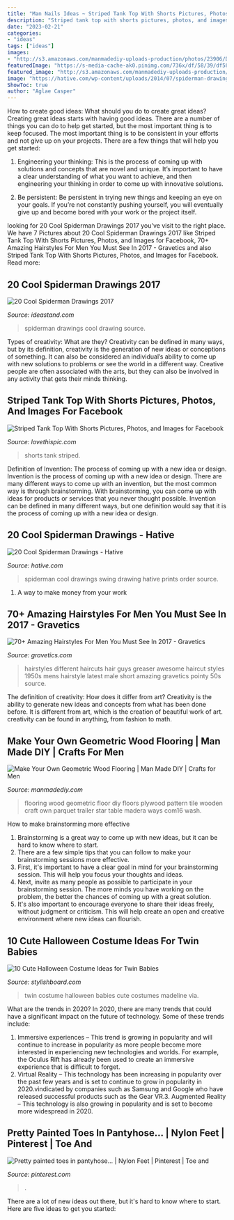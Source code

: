 ```yaml
---
title: "Man Nails Ideas ~ Striped Tank Top With Shorts Pictures, Photos, And Images For Facebook"
description: "Striped tank top with shorts pictures, photos, and images for facebook"
date: "2023-02-21"
categories:
- "ideas"
tags: ["ideas"]
images:
- "http://s3.amazonaws.com/manmadediy-uploads-production/photos/23906/DIYGeometricWoodFloorvintagerevivals.com16_large.jpg?1414980934"
featuredImage: "https://s-media-cache-ak0.pinimg.com/736x/df/58/39/df583985a2a20f8f9a1c3c0de1072f48.jpg"
featured_image: "http://s3.amazonaws.com/manmadediy-uploads-production/photos/23906/DIYGeometricWoodFloorvintagerevivals.com16_large.jpg?1414980934"
image: "https://hative.com/wp-content/uploads/2014/07/spiderman-drawings/13-spiderman-drawings.jpg"
ShowToc: true
author: "Aglae Casper"
---
```



How to create good ideas: What should you do to create great ideas?
Creating great ideas starts with having good ideas. There are a number of things you can do to help get started, but the most important thing is to keep focused. The most important thing is to be consistent in your efforts and not give up on your projects. There are a few things that will help you get started:
1. Engineering your thinking: This is the process of coming up with solutions and concepts that are novel and unique. It’s important to have a clear understanding of what you want to achieve, and then engineering your thinking in order to come up with innovative solutions.

2. Be persistent: Be persistent in trying new things and keeping an eye on your goals. If you’re not constantly pushing yourself, you will eventually give up and become bored with your work or the project itself.


	

		
looking for 20 Cool Spiderman Drawings 2017 you've visit to the right place. We have 7 Pictures about 20 Cool Spiderman Drawings 2017 like Striped Tank Top With Shorts Pictures, Photos, and Images for Facebook, 70+ Amazing Hairstyles For Men You Must See In 2017 - Gravetics and also Striped Tank Top With Shorts Pictures, Photos, and Images for Facebook. Read more:
		
    
## 20 Cool Spiderman Drawings 2017

<img loading=lazy src="https://ideastand.com/wp-content/uploads/2014/07/spiderman-drawings/12-spiderman-drawings.jpg" onerror="this.onerror=null;this.src='https://tse1.mm.bing.net/th?id=OIP.iV1GBrZlSlHbUY6l3lkfAwHaJl&amp;pid=15.1';" alt="20 Cool Spiderman Drawings 2017">

_Source: ideastand.com_

>spiderman drawings cool drawing source. 

	

Types of creativity: What are they?
Creativity can be defined in many ways, but by its definition, creativity is the generation of new ideas or conceptions of something. It can also be considered an individual’s ability to come up with new solutions to problems or see the world in a different way. Creative people are often associated with the arts, but they can also be involved in any activity that gets their minds thinking.

    
## Striped Tank Top With Shorts Pictures, Photos, And Images For Facebook

<img loading=lazy src="http://www.lovethispic.com/uploaded_images/180386-Striped-Tank-Top-With-Shorts.jpg" onerror="this.onerror=null;this.src='https://tse3.mm.bing.net/th?id=OIP.W6r45Lbdyh4_Fqx3_pDa6gHaKx&amp;pid=15.1';" alt="Striped Tank Top With Shorts Pictures, Photos, and Images for Facebook">

_Source: lovethispic.com_

>shorts tank striped. 

	

Definition of Invention: The process of coming up with a new idea or design.
Invention is the process of coming up with a new idea or design. There are many different ways to come up with an invention, but the most common way is through brainstorming. With brainstorming, you can come up with ideas for products or services that you never thought possible. Invention can be defined in many different ways, but one definition would say that it is the process of coming up with a new idea or design.

    
## 20 Cool Spiderman Drawings - Hative

<img loading=lazy src="https://hative.com/wp-content/uploads/2014/07/spiderman-drawings/13-spiderman-drawings.jpg" onerror="this.onerror=null;this.src='https://tse3.mm.bing.net/th?id=OIP.zvOCQfhsEoVzUPaEBbtZnwHaLd&amp;pid=15.1';" alt="20 Cool Spiderman Drawings - Hative">

_Source: hative.com_

>spiderman cool drawings swing drawing hative prints order source. 

	

1. A way to make money from your work

    
## 70+ Amazing Hairstyles For Men You Must See In 2017 - Gravetics

<img loading=lazy src="http://www.gravetics.com/wp-content/uploads/2016/12/This-is-suitable-for-men-who-have-thick-hair..jpg" onerror="this.onerror=null;this.src='https://tse2.mm.bing.net/th?id=OIP.l_2_jpENhPCR65fnAiSH1wHaKb&amp;pid=15.1';" alt="70+ Amazing Hairstyles For Men You Must See In 2017 - Gravetics">

_Source: gravetics.com_

>hairstyles different haircuts hair guys greaser awesome haircut styles 1950s mens hairstyle latest male short amazing gravetics pointy 50s source. 

	

The definition of creativity: How does it differ from art?
Creativity is the ability to generate new ideas and concepts from what has been done before. It is different from art, which is the creation of beautiful work of art. creativity can be found in anything, from fashion to math.

    
## Make Your Own Geometric Wood Flooring | Man Made DIY | Crafts For Men

<img loading=lazy src="http://s3.amazonaws.com/manmadediy-uploads-production/photos/23906/DIYGeometricWoodFloorvintagerevivals.com16_large.jpg?1414980934" onerror="this.onerror=null;this.src='https://tse2.mm.bing.net/th?id=OIP.EEtFuag1lh-XKZJzqe8ULwHaLI&amp;pid=15.1';" alt="Make Your Own Geometric Wood Flooring | Man Made DIY | Crafts for Men">

_Source: manmadediy.com_

>flooring wood geometric floor diy floors plywood pattern tile wooden craft own parquet trailer star table madera ways com16 wash. 

	

How to make brainstorming more effective
1. Brainstorming is a great way to come up with new ideas, but it can be hard to know where to start.
2. There are a few simple tips that you can follow to make your brainstorming sessions more effective.
3. First, it's important to have a clear goal in mind for your brainstorming session. This will help you focus your thoughts and ideas.
4. Next, invite as many people as possible to participate in your brainstorming session. The more minds you have working on the problem, the better the chances of coming up with a great solution.
5. It's also important to encourage everyone to share their ideas freely, without judgment or criticism. This will help create an open and creative environment where new ideas can flourish.

    
## 10 Cute Halloween Costume Ideas For Twin Babies

<img loading=lazy src="http://www.stylishboard.com/wp-content/uploads/2014/10/719.jpg" onerror="this.onerror=null;this.src='https://tse1.mm.bing.net/th?id=OIP.kMVAGLM7NYpvWloSOoUysQHaKe&amp;pid=15.1';" alt="10 Cute Halloween Costume Ideas for Twin Babies">

_Source: stylishboard.com_

>twin costume halloween babies cute costumes madeline via. 

	

What are the trends in 2020?
In 2020, there are many trends that could have a significant impact on the future of technology. Some of these trends include:
1. Immersive experiences – This trend is growing in popularity and will continue to increase in popularity as more people become more interested in experiencing new technologies and worlds. For example, the Oculus Rift has already been used to create an immersive experience that is difficult to forget.
2. Virtual Reality – This technology has been increasing in popularity over the past few years and is set to continue to grow in popularity in 2020.vindicated by companies such as Samsung and Google who have released successful products such as the Gear VR.3. Augmented Reality – This technology is also growing in popularity and is set to become more widespread in 2020.

    
## Pretty Painted Toes In Pantyhose... | Nylon Feet | Pinterest | Toe And

<img loading=lazy src="https://s-media-cache-ak0.pinimg.com/736x/df/58/39/df583985a2a20f8f9a1c3c0de1072f48.jpg" onerror="this.onerror=null;this.src='https://tse3.mm.bing.net/th?id=OIP.vtgupswsXeqbGpLjIN5gEgHaLH&amp;pid=15.1';" alt="Pretty painted toes in pantyhose... | Nylon Feet | Pinterest | Toe and">

_Source: pinterest.com_

>. 

	

There are a lot of new ideas out there, but it's hard to know where to start. Here are five ideas to get you started: 

